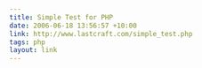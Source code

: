 ```yaml
---
title: Simple Test for PHP
date: 2006-06-18 13:56:57 +10:00
link: http://www.lastcraft.com/simple_test.php
tags: php
layout: link
---
```

